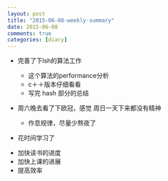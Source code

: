 ```yaml
---
layout: post
title: "2015-06-08-weekly-summary"
date: 2015-06-08
comments: true
categories: [diary]
---
```


* 完善了下lsh的算法工作
   - 这个算法的performance分析
   -  c＋＋版本仔细看看
   - 写完 hash 部分的总结

* 周六晚去看了下欧冠，感觉 周日一天下来都没有精神
   - 作息规律，尽量少熬夜了

* 花时间学习了
- 加快读书的进度
- 加快上课的进展
- 提高效率
